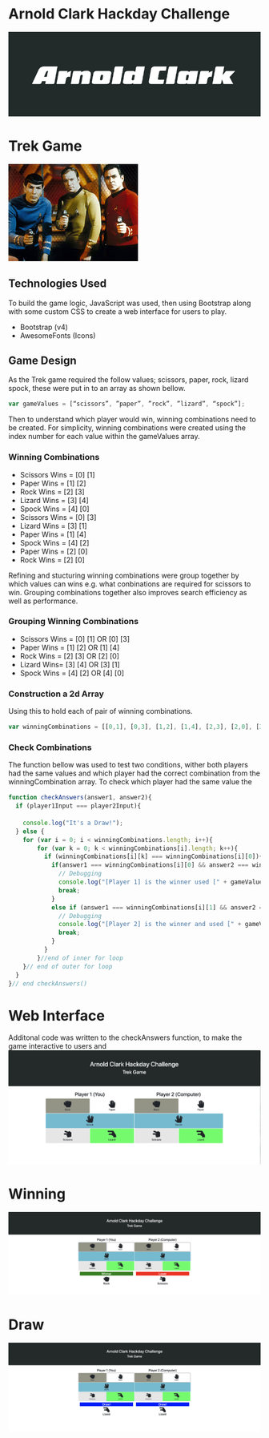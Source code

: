 # Arnold Clark Hackday Challenge
![](./images/arnold-clark-logo.png)

# Trek Game
![](./images/Star-Trek.jpg)

## Technologies Used
To build the game logic, JavaScript was used, then using Bootstrap along with some custom CSS to create a web interface for users to play.

- Bootstrap (v4)
- AwesomeFonts (Icons)

## Game Design
As the Trek game required the follow values; scissors, paper, rock, lizard spock, these were put in to an array as shown bellow.
```javascript
var gameValues = [“scissors”, ”paper”, ”rock”, ”lizard”, “spock”];
```

Then to understand which player would win, winning combinations need to be created. For simplicity, winning combinations were created  using the index number for each value within the gameValues array.

### Winning Combinations
- Scissors Wins = [0] [1]
- Paper Wins = [1] [2]
- Rock Wins = [2] [3]
- Lizard Wins = [3] [4]
- Spock Wins = [4] [0]
- Scissors Wins = [0] [3]
- Lizard Wins = [3] [1]
- Paper Wins = [1] [4]
- Spock Wins = [4] [2]
- Paper Wins = [2] [0]
- Rock Wins = [2] [0]

Refining and stucturing winning combinations were group together by which values can wins e.g. what conbinations are required for scissors to win. Grouping combinations together also improves search efficiency as well as performance.

### Grouping Winning Combinations
- Scissors Wins = [0] [1] OR [0] [3]
- Paper Wins = [1] [2] OR [1] [4]
- Rock Wins = [2] [3] OR [2] [0]
- Lizard Wins= [3] [4] OR [3] [1]
- Spock Wins = [4] [2] OR [4] [0]

### Construction a 2d Array

Using this to hold each of pair of winning combinations.
```javascript
var winningCombinations = [[0,1], [0,3], [1,2], [1,4], [2,3], [2,0], [3,4], [3,1], [4,2], [4,0]];
```

### Check Combinations
The function bellow was used to test two conditions, wither both players had the same values and which player had the correct combination from the winningCombination array. To check which player had the same value the

```javascript
function checkAnswers(answer1, answer2){
  if (player1Input === player2Input){

    console.log("It's a Draw!");
  } else {
    for (var i = 0; i < winningCombinations.length; i++){
        for (var k = 0; k < winningCombinations[i].length; k++){
          if (winningCombinations[i][k] === winningCombinations[i][0]){
            if(answer1 === winningCombinations[i][0] && answer2 === winningCombinations[i][1]){
              // Debugging
              console.log("[Player 1] is the winner used [" + gameValues[answer1] + "]. [Player 2] lost and used [" + gameValues[answer2] + "]");
              break;
            }
            else if (answer1 === winningCombinations[i][1] && answer2 === winningCombinations[i][0]){
              // Debugging
              console.log("[Player 2] is the winner and used [" + gameValues[answer2] + "]. [Player 1] lost and used [" + gameValues[answer1] + "]");
              break;
            }
          }
        }//end of inner for loop
    }// end of outer for loop
  }
}// end checkAnswers()
```

# Web Interface
Additonal code was written to the checkAnswers function, to make the game interactive to users and
![](./images/Web-based-game-interface.png)

# Winning
![](./images/Winning.png)

# Draw
![](./images/Draw.png)
